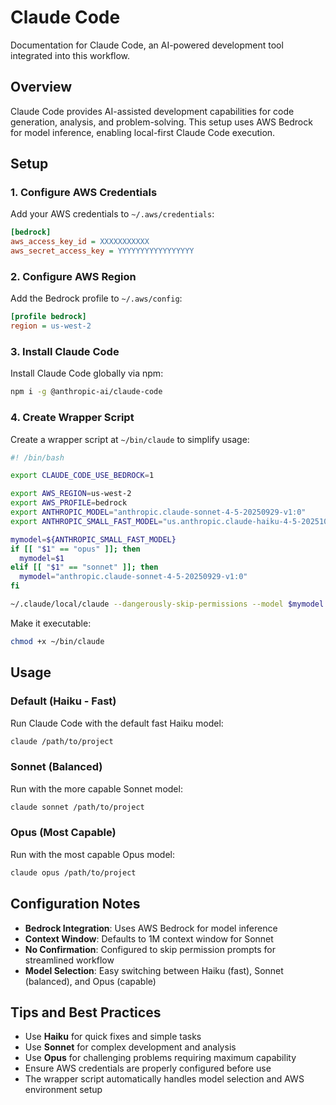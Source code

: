 # Claude Code

Documentation for Claude Code, an AI-powered development tool integrated into this workflow.

## Overview

Claude Code provides AI-assisted development capabilities for code generation, analysis, and problem-solving. This setup uses AWS Bedrock for model inference, enabling local-first Claude Code execution.

## Setup

### 1. Configure AWS Credentials

Add your AWS credentials to `~/.aws/credentials`:

```ini
[bedrock]
aws_access_key_id = XXXXXXXXXXX
aws_secret_access_key = YYYYYYYYYYYYYYYYY
```

### 2. Configure AWS Region

Add the Bedrock profile to `~/.aws/config`:

```ini
[profile bedrock]
region = us-west-2
```

### 3. Install Claude Code

Install Claude Code globally via npm:

```bash
npm i -g @anthropic-ai/claude-code
```

### 4. Create Wrapper Script

Create a wrapper script at `~/bin/claude` to simplify usage:

```bash
#! /bin/bash

export CLAUDE_CODE_USE_BEDROCK=1

export AWS_REGION=us-west-2
export AWS_PROFILE=bedrock
export ANTHROPIC_MODEL="anthropic.claude-sonnet-4-5-20250929-v1:0"
export ANTHROPIC_SMALL_FAST_MODEL="us.anthropic.claude-haiku-4-5-20251001-v1:0"

mymodel=${ANTHROPIC_SMALL_FAST_MODEL}
if [[ "$1" == "opus" ]]; then
  mymodel=$1
elif [[ "$1" == "sonnet" ]]; then
  mymodel="anthropic.claude-sonnet-4-5-20250929-v1:0"
fi

~/.claude/local/claude --dangerously-skip-permissions --model $mymodel $@
```

Make it executable:

```bash
chmod +x ~/bin/claude
```

## Usage

### Default (Haiku - Fast)

Run Claude Code with the default fast Haiku model:

```bash
claude /path/to/project
```

### Sonnet (Balanced)

Run with the more capable Sonnet model:

```bash
claude sonnet /path/to/project
```

### Opus (Most Capable)

Run with the most capable Opus model:

```bash
claude opus /path/to/project
```

## Configuration Notes

- **Bedrock Integration**: Uses AWS Bedrock for model inference
- **Context Window**: Defaults to 1M context window for Sonnet
- **No Confirmation**: Configured to skip permission prompts for streamlined workflow
- **Model Selection**: Easy switching between Haiku (fast), Sonnet (balanced), and Opus (capable)

## Tips and Best Practices

- Use **Haiku** for quick fixes and simple tasks
- Use **Sonnet** for complex development and analysis
- Use **Opus** for challenging problems requiring maximum capability
- Ensure AWS credentials are properly configured before use
- The wrapper script automatically handles model selection and AWS environment setup
